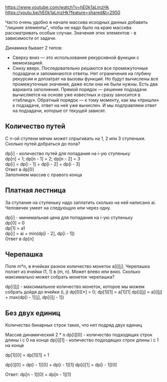 https://www.youtube.com/watch?v=hE0k1aLmzHk
https://youtu.be/hE0k1aLmzHk?feature=shared&t=2950

Часто очень удобно в начале массива исходных данных добавить "лишние элементы", 
чтобы не надо было на краю массива рассматривать особые случаи. 
Значения этих элементов - в зависимости от задачи.

Динамика бывает 2 типов:
- Сверху вниз — это использование рекурсивной функции с мемоизацией.
- Снизу вверх. Последовательно решаются все промежуточные подзадачи и запоминаются ответы. Нет ограничения 
на глубину рекурсии и допзатрат на вызовы функций. Но будут вычислены все промежуточные значения, даже если они 
не были нужны. Есть два варианта заполнения. Прямой порядок — решение подзадачи вычисляется на основе уже известных 
и сразу заносится в «таблицу». Обратный порядок — к тому моменту, как мы «пришли» к подзадаче, ответ на неё 
уже вычислен. И мы подправляем ответ на подзадачи, которые от текущей зависят.

## Количество путей
С n-ой ступени мячик может спрыгивать на 1, 2 или 3 ступеньки. 
Сколько путей добраться до пола?

dp[i] - количество путей для попадания на i-ую ступеньку  
dp[n] = 1; dp[n - 1] = 2; dp[n - 2] = 3  
dp[i] = dp[i - 1] + dp[i - 2] + dp[i - 3]  
Ответ в dp[0]  
Заполняем массив с правого конца


## Платная лестница
За ступание на ступеньку надо заплатить сколько на ней написано ai. 
Человечек умеет на следующую или через одну.

dp[i] - минимальная цена для попадания на i-ую ступеньку  
dp[0] = 0  
dp[1] = a1  
dp[i] = ai + min(dp[i - 2], dp[i - 1])  
Ответ в dp[n]


## Черепашка
Поле m*n, в ячейках разное количество монеток a[i][j]. Черепашка ползет из ячейки (1, 1) в (m, n). 
Может влево или вниз. Сколько максимально может собрать монеток черепашка? 

dp[i][j] - максимальное количество монеток, которое мы можем собрать дойдя до ячейки (i, j)
dp[0][*] = 0; dp[1][1] = a[1][1]
dp[i][j] = a[i][j] + max(dp[i - 1][j], dp[i][j - 1])


## Без двух единиц
Количество бинарных строк таких, что нет подряд двух единиц

Массив динамический 2 * n
dp[i][0] - количество подходящих строк длины i c 0 на конце
dp[i][1] - количество подходящих строк длины i c 1 на конце

dp[1][0] = dp[1][1] = 1

dp[i][0] = dp[i - 1][0] + dp[i - 1][1]
dp[i][1] = dp[i - 1][0]

Ответ: dp[n - 1][0] + dp[n - 1][1]


